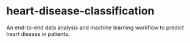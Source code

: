 # heart-disease-classification
An end-to-end data analysis and machine learning workflow to predict heart disease in patients.
